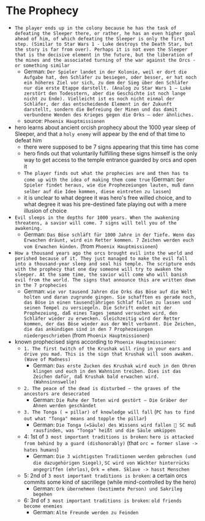 # The Prophecy
- `The player ends up in the colony because he has the task of defeating the Sleeper there, or rather, he has an even higher goal ahead of him, of which defeating the Sleeper is only the first step. (Similar to Star Wars 1 - Luke destroys the Death Star, but the story is far from over). Perhaps it is not even the Sleeper that is the decisive element in the future, but the liberation of the mines and the associated turning of the war against the Orcs - or something similar`
  - German: `Der Spieler landet in der Kolonie, weil er dort die Aufgabe hat, den Schläfer zu besiegen, oder besser, er hat noch ein höheres Ziel vor sich, zu dem der Sieg über den Schläfer nur die erste Etappe darstellt. (Analog zu Star Wars 1 – Luke zerstört den Todesstern, aber die Geschichte ist noch lange nicht zu Ende). Vielleicht ist es noch nicht einmal der Schläfer, der das entscheidende Element in der Zukunft darstellt, sondern die Befreiung der Minen und das damit verbundene Wenden des Krieges gegen die Orks – oder ähnliches.`
  - source: `Phoenix Hauptmissionen`
- hero learns about ancient orcish prophecy about the 1000 year sleep of Sleeper, and that a `holy enemy` will appear by the end of that time to defeat him
  - there were supposed to be 7 signs appearing that this time has come
  - hero finds out that voluntarily fulfilling these signs himself is the only way to get access to the temple entrance guarded by orcs and open it
  - `The player finds out what the prophecies are and then has to come up with the idea of making them come true` (German: `Der Spieler findet heraus, wie die Prophezeiungen lauten, muß dann selber auf die Idee kommen, diese eintreten zu lassen`)
  - it is unclear to what degree it was hero's free willed choice, and to what degree it was his pre-destined fate playing out with a mere illusion of choice
- `Evil sleeps in the depths for 1000 years. When the awakening threatens, a savior will come. 7 signs will tell you of the awakening.`
  - German: `Das Böse schläft für 1000 Jahre in der Tiefe. Wenn das Erwachen dräunt, wird ein Retter kommen. 7 Zeichen werden euch vom Erwachen künden.` (from `Phoenix Hauptmissionen`)
- `How a thousand years ago the orcs brought evil into the world and perished because of it. They just managed to make the evil fall into a thousand-year sleep and seal his temple. The scripture ends with the prophecy that one day someone will try to awaken the sleeper. At the same time, the savior will come who will banish evil from the world. The signs that announce this are written down in the 7 prophecies`
  - German: `wie vor tausend Jahren die Orks das Böse auf die Welt holten und daran zugrunde gingen. Sie schafften es gerade noch, das Böse in einen tausendjährigen Schlaf fallen zu lassen und seinen Tempel zu versiegeln. Die Schrift endet mit der Prophezeiung, daß eines Tages jemand versuchen wird, den Schläfer wieder zu erwecken. Gleichzeitig wird der Retter kommen, der das Böse wieder aus der Welt verbannt. Die Zeichen, die das ankündigen sind in den 7 Prophezeiungen niedergeschrieben` (from `Phoenix Hauptmissionen`)
- known prophecised signs according to `Phoenix Hauptmissionen`:
  - `1. The first twitch of the Krushak will ring in your ears and drive you mad. This is the sign that Krushak will soon awaken. (Wave of Madness)`
    - German: `Das erste Zucken des Krushak wird euch in den Ohren klingen und euch in den Wahnsinn treiben. Dies ist das Zeichen dafür, daß Krushak bald erwachen wird. (Wahnsinnswelle)`
  - `2. The peace of the dead is disturbed – the graves of the ancestors are desecrated`
    - German: `Die Ruhe der Toten wird gestört – Die Gräber der Ahnen werden geschändet`
  - `3. The Tonga ( = pillar) of knowledge will fall` (`PC has to find out what "Tonga" means and topple the pillar`)
    - German: `Die Tonga (=Säule) des Wissens wird fallen  SC muß rausfinden, was "Tonga" heißt und die Säule umkippen`
  - 4: 1st of `3 most important traditions is broken`: `hero is attacked from behind by a guard (dishonorably)` (that `orc = former slave -> hates humans`)
    - German: `Die 3 wichtigsten Traditionen werden gebrochen (und die dazugehörigen Siegel)`, `SC wird von Wächter hinterrücks angegriffen (ehrlos)`, `Ork = ehem. Sklave -> hasst Menschen`
  - 5: 2nd of `3 most important traditions is broken`: a certain orcs commits some kind of sacrillege (while mind-controlled by the hero)
    - German: `Ork übernehmen (bestimmte Person) und Sakrileg begehen`
  - 6: 3rd of `3 most important traditions is broken`: `old friends become enemies`
    - German: `Alte Freunde werden zu Feinden`
